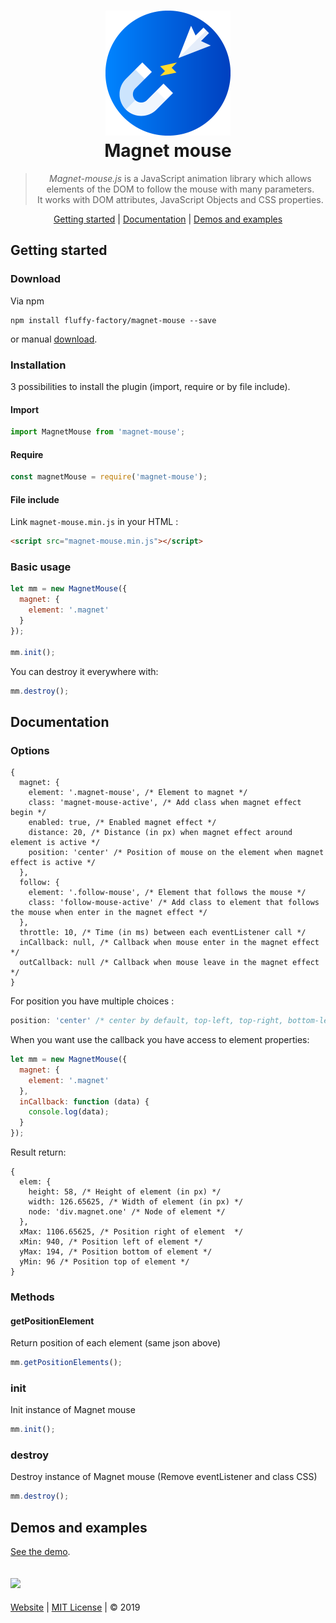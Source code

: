 <h1 align="center">
  <a href="https://github.com/fluffy-factory/magnet-mouse"><img width="200" src="/docs/assets/img/magnet-mouse.png"></a>
  <br>
  Magnet mouse
</h1>

<blockquote align="center">
  <em>Magnet-mouse.js</em> is a JavaScript animation library which allows elements of the DOM to follow the mouse with many parameters.<br>
  It works with DOM attributes, JavaScript Objects and CSS properties.
</blockquote>

<p align="center">
  <a href="#getting-started">Getting started</a>&nbsp;|&nbsp;<a href="#documentation">Documentation</a>&nbsp;|&nbsp;<a href="https://fluffy-factory.github.io/magnet-mouse/" target="_blank">Demos and examples</a>
</p>

## Getting started

### Download

Via npm

```
npm install fluffy-factory/magnet-mouse --save
```

or manual [download](https://github.com/fluffy-factory/magnet-mouse/archive/master.zip).

### Installation

3 possibilities to install the plugin (import, require or by file include).

#### Import

```javascript
import MagnetMouse from 'magnet-mouse';
```

#### Require

```javascript
const magnetMouse = require('magnet-mouse');
```

#### File include

Link `magnet-mouse.min.js` in your HTML :

```html
<script src="magnet-mouse.min.js"></script>
```

### Basic usage

```javascript
let mm = new MagnetMouse({
  magnet: {
    element: '.magnet'
  }
});

mm.init();
```

You can destroy it everywhere with:

```javascript
mm.destroy();
```

## Documentation

### Options

```json5
{
  magnet: {
    element: '.magnet-mouse', /* Element to magnet */
    class: 'magnet-mouse-active', /* Add class when magnet effect begin */
    enabled: true, /* Enabled magnet effect */
    distance: 20, /* Distance (in px) when magnet effect around element is active */
    position: 'center' /* Position of mouse on the element when magnet effect is active */
  }, 
  follow: {
    element: '.follow-mouse', /* Element that follows the mouse */
    class: 'follow-mouse-active' /* Add class to element that follows the mouse when enter in the magnet effect */
  },
  throttle: 10, /* Time (in ms) between each eventListener call */
  inCallback: null, /* Callback when mouse enter in the magnet effect */
  outCallback: null /* Callback when mouse leave in the magnet effect */
}
```

For position you have multiple choices :

```javascript
position: 'center' /* center by default, top-left, top-right, bottom-left, bottom-right, top-center, bottom-center */
```

When you want use the callback you have access to element properties:

```javascript
let mm = new MagnetMouse({
  magnet: {
    element: '.magnet'
  },
  inCallback: function (data) {
    console.log(data);
  }
});

```

Result return:

```json5
{
  elem: {
    height: 58, /* Height of element (in px) */
    width: 126.65625, /* Width of element (in px) */
    node: 'div.magnet.one' /* Node of element */
  },
  xMax: 1106.65625, /* Position right of element  */
  xMin: 940, /* Position left of element */
  yMax: 194, /* Position bottom of element */
  yMin: 96 /* Position top of element */
}
```

### Methods

#### getPositionElement

Return position of each element (same json above)

```javascript
mm.getPositionElements();
```

### init

Init instance of Magnet mouse

```javascript
mm.init();
```

### destroy

Destroy instance of Magnet mouse (Remove eventListener and class CSS)

```javascript
mm.destroy();
```

## Demos and examples

<a href="https://fluffy-factory.github.io/magnet-mouse/" target="_blank">See the demo</a>.

## <img src="/documentation/assets/img/magnet-mouse.png" width="150"/>

[Website](https://fluffy-factory.github.io/magnet-mouse/) |  [MIT License](LICENSE.md) | © 2019